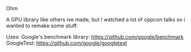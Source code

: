 Ohm

A GPU library like others ive made, but I watched a lot of cppcon talks so i wanted to remake some stuff.

Uses:
Google's benchmark library: https://github.com/google/benchmark 
GoogleTest: https://github.com/google/googletest
